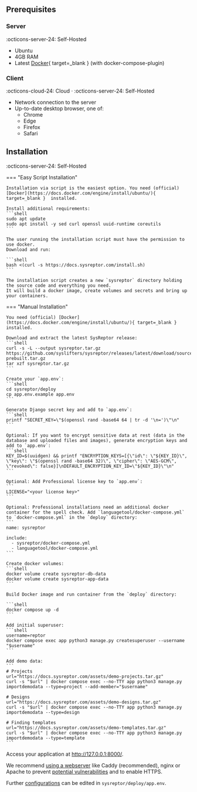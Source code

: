 ## Prerequisites
### Server
:octicons-server-24: Self-Hosted

* Ubuntu
* 4GB RAM
* Latest [Docker](https://docs.docker.com/engine/install/ubuntu/){ target=_blank } (with docker-compose-plugin)

### Client
:octicons-cloud-24: Cloud · :octicons-server-24: Self-Hosted

* Network connection to the server
* Up-to-date desktop browser, one of:
    * Chrome
    * Edge
    * Firefox
    * Safari


## Installation
:octicons-server-24: Self-Hosted

=== "Easy Script Installation"
    
    Installation via script is the easiest option. You need (official) [Docker](https://docs.docker.com/engine/install/ubuntu/){ target=_blank }  installed.

    Install additional requirements:
    ```shell
    sudo apt update
    sudo apt install -y sed curl openssl uuid-runtime coreutils
    ```

    The user running the installation script must have the permission to use docker.  
    Download and run:

    ```shell
    bash <(curl -s https://docs.sysreptor.com/install.sh)
    ```

    The installation script creates a new `sysreptor` directory holding the source code and everything you need.  
    It will build a docker image, create volumes and secrets and bring up your containers.

=== "Manual Installation"

    You need (official) [Docker](https://docs.docker.com/engine/install/ubuntu/){ target=_blank }  installed.

    Download and extract the latest SysReptor release:
    ```shell
    curl -s -L --output sysreptor.tar.gz https://github.com/syslifters/sysreptor/releases/latest/download/source-prebuilt.tar.gz
    tar xzf sysreptor.tar.gz
    ```

    Create your `app.env`:
    ```shell
    cd sysreptor/deploy
    cp app.env.example app.env
    ```

    Generate Django secret key and add to `app.env`:
    ```shell
    printf "SECRET_KEY=\"$(openssl rand -base64 64 | tr -d '\n=')\"\n"
    ```

    Optional: If you want to encrypt sensitive data at rest (data in the database and uploaded files and images), generate encryption keys and add to `app.env`:
    ```shell
    KEY_ID=$(uuidgen) && printf "ENCRYPTION_KEYS=[{\"id\": \"${KEY_ID}\", \"key\": \"$(openssl rand -base64 32)\", \"cipher\": \"AES-GCM\", \"revoked\": false}]\nDEFAULT_ENCRYPTION_KEY_ID=\"${KEY_ID}\"\n"
    ```

    Optional: Add Professional license key to `app.env`:
    ```
    LICENSE="<your license key>"
    ```

    Optional: Professional installations need an additional docker container for the spell check. Add `languagetool/docker-compose.yml` to `docker-compose.yml` in the `deploy` directory:
    ```
    name: sysreptor

    include:
      - sysreptor/docker-compose.yml
      - languagetool/docker-compose.yml
    ```

    Create docker volumes:
    ```shell
    docker volume create sysreptor-db-data
    docker volume create sysreptor-app-data
    ```

    Build Docker image and run container from the `deploy` directory:

    ```shell
    docker compose up -d
    ```

    Add initial superuser:
    ```shell
    username=reptor
    docker compose exec app python3 manage.py createsuperuser --username "$username"
    ```

    Add demo data:
    ```
    # Projects
    url="https://docs.sysreptor.com/assets/demo-projects.tar.gz"
    curl -s "$url" | docker compose exec --no-TTY app python3 manage.py importdemodata --type=project --add-member="$username"

    # Designs
    url="https://docs.sysreptor.com/assets/demo-designs.tar.gz"
    curl -s "$url" | docker compose exec --no-TTY app python3 manage.py importdemodata --type=design
    
    # Finding templates
    url="https://docs.sysreptor.com/assets/demo-templates.tar.gz"
    curl -s "$url" | docker compose exec --no-TTY app python3 manage.py importdemodata --type=template
    ```

Access your application at http://127.0.0.1:8000/.

We recommend [using a webserver](../setup/webserver.md) like Caddy (recommended), nginx or Apache to prevent [potential vulnerabilities](../insights/vulnerabilities.md) and to enable HTTPS.

Further [configurations](../setup/configuration.md) can be edited in `sysreptor/deploy/app.env`.
